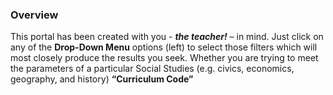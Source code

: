 ### Overview
  This portal has been created with you - __***the teacher!***__
  – in mind. Just click on any of the **Drop-Down Menu** options (left)
  to select those filters which will most closely produce the results you
  seek. Whether you are trying to meet the parameters of a particular
  Social Studies (e.g. civics, economics, geography, and history)
  **“Curriculum Code”**
